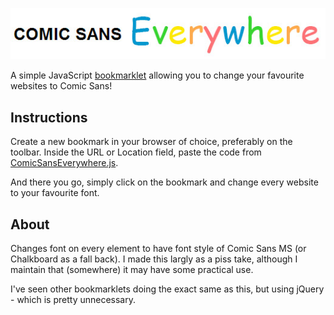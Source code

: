 ![Comic Sans Everywhere](title.jpg)

A simple JavaScript [bookmarklet](http://en.wikipedia.org/wiki/Bookmarklet) allowing you to change your favourite websites to Comic Sans!

## Instructions
Create a new bookmark in your browser of choice, preferably on the toolbar.  Inside the URL or Location field, paste the code from [ComicSansEverywhere.js](ComicSansEverywhere.js).

And there you go, simply click on the bookmark and change every website to your favourite font.

## About

Changes font on every element to have font style of Comic Sans MS (or Chalkboard as a fall back).  I made this largly as a piss take, although I maintain that (somewhere) it may have some practical use.

I've seen other bookmarklets doing the exact same as this, but using jQuery - which is pretty unnecessary.
